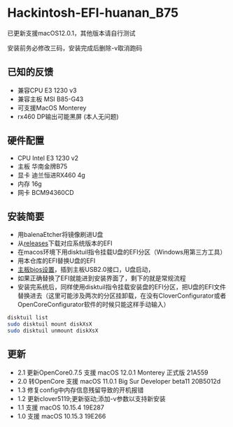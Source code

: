 # Hackintosh-EFI-huanan_B75
已更新支援macOS12.0.1，其他版本请自行测试

安装前务必修改三码，安装完成后删除-v取消跑码

## 已知的反馈
- 兼容CPU E3 1230 v3
- 兼容主板 MSI B85-G43
- 可支援MacOS Monterey
- rx460 DP输出可能黑屏 (本人无问题)

## 硬件配置
- CPU	Intel E3 1230 v2
- 主板	华南金牌B75
- 显卡	迪兰恒进RX460 4g
- 内存	16g
- 网卡	BCM94360CD

## 安装简要
- 用balenaEtcher将镜像刷进U盘
- 从[releases](https://github.com/LeUKi/Hackintosh-EFI-huanan_B75/releases)下载对应系统版本的EFI
- 在macos环境下用disktuil指令挂载U盘的EFI分区（Windows用第三方工具）
- 用本仓库的EFI替换U盘的EFI
- [主板bios设置](https://github.com/LeUKi/Hackintosh-EFI-huanan_B75/blob/master/B75-Bios-setting.md)，插到主板USB2.0接口，U盘启动，
- 如果正确替换了EFI就能进到安装界面了，剩下的就是常规流程
- 安装完系统后，同样使用disktuil指令挂载安装盘的EFI分区，把U盘的EFI文件替换进去（这里可能涉及两次的分区挂卸载，在没有CloverConfigurator或者OpenCoreConfigurator软件的时候只能这样手动输入）

```bash
disktuil list
sudo disktuil mount diskXsX
sudo disktuil unmount diskXsX
```

## 更新
- 2.1 更新OpenCore0.7.5 支援 macOS 12.0.1 Monterey 正式版 21A559
- 2.0 转OpenCore 支援 macOS 11.0.1 Big Sur Developer beta11 20B5012d
- 1.3 修复config中内存信息残留导致的开机报错
- 1.2 更新clover5119;更新驱动;添加-v参数以支持新安装
- 1.1 支援 macOS 10.15.4 19E287
- 1.0 支援 macOS 10.15.3 19E266
